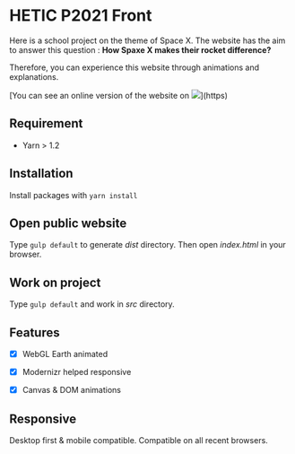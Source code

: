 # HETIC P2021 Front

Here is a school project on the theme of Space X. The website has the aim to answer this question : **How Spaxe X makes their rocket difference?**

Therefore, you can experience this website through animations and explanations.

[You can see an online version of the website on [![](https://www.netlify.com/img/global/badges/netlify-color-accent.svg)](https://spacex.netlify.com)](https)



## Requirement

- Yarn > 1.2



## Installation

Install packages with `yarn install`



## Open public website

Type `gulp default` to generate *dist* directory. Then open *index.html* in your browser.



## Work on project	

Type `gulp default` and work in *src* directory.



## Features

- [x] WebGL Earth animated
- [x] Modernizr helped responsive
- [x] Canvas & DOM animations



## Responsive

Desktop first & mobile compatible. Compatible on all recent browsers.